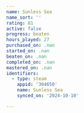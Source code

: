 ```yaml
---
name: Sunless Sea
name_sort: ''
rating: 81
active: false
progress: beaten
hours_played: 27
purchased_on: .nan
started_on: .nan
beaten_on: .nan
completed_on: .nan
mastered_on: .nan
identifiers:
  - type: steam
    appid: '304650'
    name: Sunless Sea
    synced_on: '2024-10-10'

---
```

